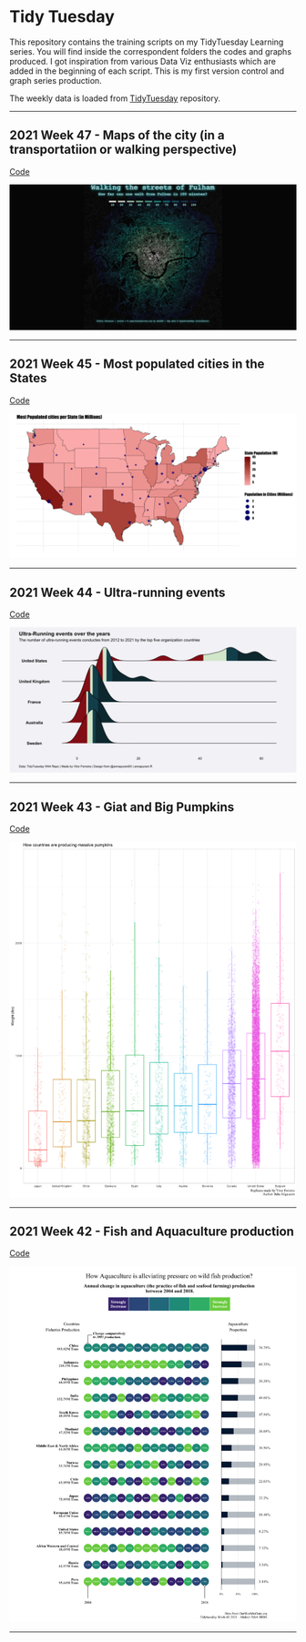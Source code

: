 # Tidy Tuesday

This repository contains the training scripts on my TidyTuesday Learning series. You will find inside the correspondent folders the codes and graphs produced. I got inspiration from various Data Viz enthusiasts which are added in the beginning of each script. This is my first version control and graph series production.

The weekly data is loaded from [TidyTuesday](https://github.com/rfordatascience/tidytuesday) repository. 

---

## 2021 Week 47 - Maps of the city (in a transportatiion or walking perspective)

[Code](https://github.com/ferreirav/TidyTuesday/blob/main/training_folder/2021_w47/2021_w47_map.R)

![alt text](https://github.com/ferreirav/TidyTuesday/blob/main/training_folder/2021_w47/fulham_walking_map.png)

---

## 2021 Week 45 - Most populated cities in the States

[Code](https://github.com/ferreirav/TidyTuesday/blob/main/training_folder/2021_w45/2021_w45.R)

![alt text](https://github.com/ferreirav/TidyTuesday/blob/main/training_folder/2021_w45/States_most_populated_cities.png)

---

## 2021 Week 44 - Ultra-running events

[Code](https://github.com/ferreirav/TidyTuesday/blob/main/training_folder/2021_w44/2021_w44_v1.R)

![alt text](https://github.com/ferreirav/TidyTuesday/blob/main/training_folder/2021_w44/race_plot.png)

---

## 2021 Week 43 - Giat and Big Pumpkins

[Code](https://github.com/ferreirav/TidyTuesday/blob/main/training_folder/2021_w43/2021_w43_2.R)

![alt text](https://github.com/ferreirav/TidyTuesday/blob/main/training_folder/2021_w43/2021_w43_2.png)

---

## 2021 Week 42 - Fish and Aquaculture production

[Code](https://github.com/ferreirav/TidyTuesday/blob/main/training_folder/2021_w42/2021_w42.R)

![alt text](https://github.com/ferreirav/TidyTuesday/blob/main/training_folder/2021_w42/2021_w42.png)

---
